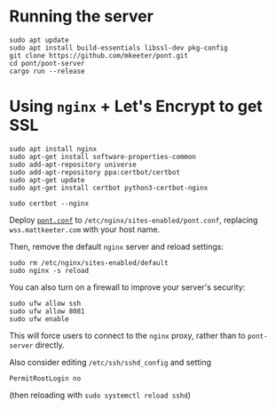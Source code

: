 # Running the server
```
sudo apt update
sudo apt install build-essentials libssl-dev pkg-config
git clone https://github.com/mkeeter/pont.git
cd pont/pont-server
cargo run --release
```

# Using `nginx` + Let's Encrypt to get SSL
```
sudo apt install nginx
sudo apt-get install software-properties-common
sudo add-apt-repository universe
sudo add-apt-repository ppa:certbot/certbot
sudo apt-get update
sudo apt-get install certbot python3-certbot-nginx

sudo certbot --nginx
```

Deploy [`pont.conf`](/pont-server/pont.conf) to `/etc/nginx/sites-enabled/pont.conf`,
replacing `wss.mattkeeter.com` with your host name.

Then, remove the default `nginx` server and reload settings:

```
sudo rm /etc/nginx/sites-enabled/default
sudo nginx -s reload
```

You can also turn on a firewall to improve your server's security:

```
sudo ufw allow ssh
sudo ufw allow 8081
sudo ufw enable
```

This will force users to connect to the `nginx` proxy,
rather than to `pont-server` directly.

Also consider editing `/etc/ssh/sshd_config` and setting
```
PermitRootLogin no
```
(then reloading with `sudo systemctl reload sshd`)
